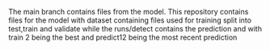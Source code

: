 The main branch contains files from the model.
This repository contains files for the model with dataset containing files used for training split into test,train and validate while the runs/detect contains the prediction and with train 2 being the best and predict12 being the most recent prediction
